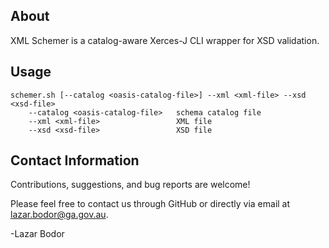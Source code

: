 ## About

XML Schemer is a catalog-aware Xerces-J CLI wrapper for XSD validation.

## Usage

```
schemer.sh [--catalog <oasis-catalog-file>] --xml <xml-file> --xsd <xsd-file>
    --catalog <oasis-catalog-file>   schema catalog file
    --xml <xml-file>                 XML file
    --xsd <xsd-file>                 XSD file
```

## Contact Information

Contributions, suggestions, and bug reports are welcome!

Please feel free to contact us through GitHub or directly via email at lazar.bodor@ga.gov.au.

-Lazar Bodor

